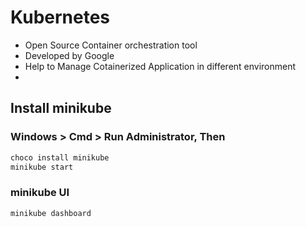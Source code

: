 # Kubernetes
- Open Source Container orchestration tool
- Developed by Google
- Help to Manage Cotainerized Application in different environment
- 
## Install minikube
### Windows > Cmd > Run Administrator, Then
```cmd
choco install minikube
minikube start
```
### minikube UI
```cmd
minikube dashboard
```
